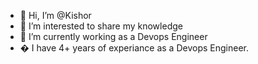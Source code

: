 - 👋 Hi, I’m @Kishor
- 👀 I’m interested to share my knowledge
- 🌱 I’m currently working as a Devops Engineer
- � I  have 4+ years of experiance as a Devops Engineer.
